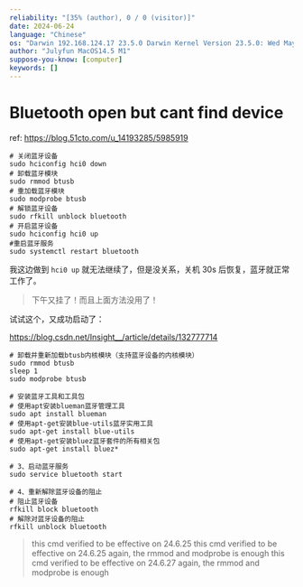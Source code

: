 ```yaml
---
reliability: "[35% (author), 0 / 0 (visitor)]"
date: 2024-06-24
language: "Chinese"
os: "Darwin 192.168.124.17 23.5.0 Darwin Kernel Version 23.5.0: Wed May  1 20:16:51 PDT 2024; root:xnu-10063.121.3~5/RELEASE_ARM64_T8103 arm64"
author: "Julyfun MacOS14.5 M1"
suppose-you-know: [computer]
keywords: []
---
```


# Bluetooth open but cant find device

ref: https://blog.51cto.com/u_14193285/5985919

```
# 关闭蓝牙设备 
sudo hciconfig hci0 down
# 卸载蓝牙模块 
sudo rmmod btusb
# 重加载蓝牙模块 
sudo modprobe btusb
# 解锁蓝牙设备 
sudo rfkill unblock bluetooth
# 开启蓝牙设备 
sudo hciconfig hci0 up 
#重启蓝牙服务
sudo systemctl restart bluetooth
```

我这边做到 `hci0 up` 就无法继续了，但是没关系，关机 30s 后恢复，蓝牙就正常工作了。

> 下午又挂了！而且上面方法没用了！

试试这个，又成功启动了：

https://blog.csdn.net/Insight__/article/details/132777714

```
# 卸载并重新加载btusb内核模块（支持蓝牙设备的内核模块）
sudo rmmod btusb
sleep 1
sudo modprobe btusb

# 安装蓝牙工具和工具包
# 使用apt安装blueman蓝牙管理工具
sudo apt install blueman
# 使用apt-get安装blue-utils蓝牙实用工具
sudo apt-get install blue-utils
# 使用apt-get安装bluez蓝牙套件的所有相关包
sudo apt-get install bluez*
 
# 3、启动蓝牙服务
sudo service bluetooth start
 
# 4、重新解除蓝牙设备的阻止
# 阻止蓝牙设备
rfkill block bluetooth
# 解除对蓝牙设备的阻止
rfkill unblock bluetooth 
```

> this cmd verified to be effective on 24.6.25
> this cmd verified to be effective on 24.6.25 again, the rmmod and modprobe is enough
> this cmd verified to be effective on 24.6.27 again, the rmmod and modprobe is enough

